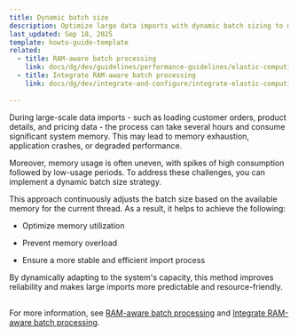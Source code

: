 ```yaml
---
title: Dynamic batch size
description: Optimize large data imports with dynamic batch sizing to manage memory efficiently, prevent overload, and ensure stable, reliable processing during high-volume operations.
last_updated: Sep 18, 2025
template: howto-guide-template
related:
  - title: RAM-aware batch processing
    link: docs/dg/dev/guidelines/performance-guidelines/elastic-computing/ram-aware-batch-processing
  - title: Integrate RAM-aware batch processing
    link: docs/dg/dev/integrate-and-configure/integrate-elastic-computing.html#integrate-ram-aware-batch-processing
    
---
```


During large-scale data imports - such as loading customer orders, product details, and pricing data - the process can take several hours and consume significant system memory. This may lead to memory exhaustion, application crashes, or degraded performance.

Moreover, memory usage is often uneven, with spikes of high consumption followed by low-usage periods. To address these challenges, you can implement a dynamic batch size strategy.

This approach continuously adjusts the batch size based on the available memory for the current thread. As a result, it helps to achieve the following:

- Optimize memory utilization

- Prevent memory overload

- Ensure a more stable and efficient import process

By dynamically adapting to the system's capacity, this method improves reliability and makes large imports more predictable and resource-friendly.

<!-- draw.io diagram -->
<div class="mxgraph" style="max-width:100%;border:1px solid transparent;" data-mxgraph="{&quot;highlight&quot;:&quot;#0000ff&quot;,&quot;nav&quot;:true,&quot;resize&quot;:true,&quot;dark-mode&quot;:&quot;auto&quot;,&quot;toolbar&quot;:&quot;zoom layers tags lightbox&quot;,&quot;edit&quot;:&quot;_blank&quot;,&quot;xml&quot;:&quot;&lt;mxfile host=\&quot;ac.draw.io\&quot; agent=\&quot;Mozilla/5.0 (Macintosh; Intel Mac OS X 10_15_7) AppleWebKit/537.36 (KHTML, like Gecko) Chrome/140.0.0.0 Safari/537.36\&quot; version=\&quot;28.2.3\&quot;&gt;\n  &lt;diagram id=\&quot;sOfpHPnipTytGIVyCLze\&quot; name=\&quot;Page-1\&quot;&gt;\n    &lt;mxGraphModel dx=\&quot;412\&quot; dy=\&quot;-3492\&quot; grid=\&quot;1\&quot; gridSize=\&quot;10\&quot; guides=\&quot;1\&quot; tooltips=\&quot;1\&quot; connect=\&quot;1\&quot; arrows=\&quot;1\&quot; fold=\&quot;1\&quot; page=\&quot;1\&quot; pageScale=\&quot;1\&quot; pageWidth=\&quot;827\&quot; pageHeight=\&quot;1169\&quot; math=\&quot;0\&quot; shadow=\&quot;0\&quot;&gt;\n      &lt;root&gt;\n        &lt;mxCell id=\&quot;0\&quot; /&gt;\n        &lt;mxCell id=\&quot;1\&quot; parent=\&quot;0\&quot; /&gt;\n        &lt;mxCell id=\&quot;QaQ2qSR3QIp7UgtG7mTb-18\&quot; value=\&quot;\&quot; style=\&quot;group\&quot; parent=\&quot;1\&quot; vertex=\&quot;1\&quot; connectable=\&quot;0\&quot;&gt;\n          &lt;mxGeometry x=\&quot;1668\&quot; y=\&quot;4840\&quot; width=\&quot;805\&quot; height=\&quot;350\&quot; as=\&quot;geometry\&quot; /&gt;\n        &lt;/mxCell&gt;\n        &lt;mxCell id=\&quot;QaQ2qSR3QIp7UgtG7mTb-1\&quot; value=\&quot;\&quot; style=\&quot;rounded=0;whiteSpace=wrap;html=1;strokeColor=#33CCA6;\&quot; parent=\&quot;QaQ2qSR3QIp7UgtG7mTb-18\&quot; vertex=\&quot;1\&quot;&gt;\n          &lt;mxGeometry width=\&quot;804.9999999999999\&quot; height=\&quot;349.99999999999994\&quot; as=\&quot;geometry\&quot; /&gt;\n        &lt;/mxCell&gt;\n        &lt;mxCell id=\&quot;QaQ2qSR3QIp7UgtG7mTb-3\&quot; value=\&quot;&amp;lt;font style=&amp;quot;font-size: 11px;&amp;quot;&amp;gt;Data Write&amp;lt;br&amp;gt;&amp;lt;/font&amp;gt;&amp;lt;font style=&amp;quot;font-size: 10px;&amp;quot;&amp;gt;Based on Available Memory&amp;lt;/font&amp;gt;\&quot; style=\&quot;rounded=0;whiteSpace=wrap;html=1;fillColor=#33CCA6;strokeColor=none;\&quot; parent=\&quot;QaQ2qSR3QIp7UgtG7mTb-18\&quot; vertex=\&quot;1\&quot;&gt;\n          &lt;mxGeometry x=\&quot;425.83333333333326\&quot; y=\&quot;244.99999999999997\&quot; width=\&quot;206.51166666666663\&quot; height=\&quot;58.33333333333332\&quot; as=\&quot;geometry\&quot; /&gt;\n        &lt;/mxCell&gt;\n        &lt;mxCell id=\&quot;QaQ2qSR3QIp7UgtG7mTb-4\&quot; style=\&quot;edgeStyle=orthogonalEdgeStyle;rounded=0;orthogonalLoop=1;jettySize=auto;html=1;entryX=0;entryY=0.5;entryDx=0;entryDy=0;endArrow=classicThin;endFill=1;exitX=0.992;exitY=0.38;exitDx=0;exitDy=0;exitPerimeter=0;\&quot; parent=\&quot;QaQ2qSR3QIp7UgtG7mTb-18\&quot; source=\&quot;QaQ2qSR3QIp7UgtG7mTb-9\&quot; target=\&quot;QaQ2qSR3QIp7UgtG7mTb-3\&quot; edge=\&quot;1\&quot;&gt;\n          &lt;mxGeometry relative=\&quot;1\&quot; as=\&quot;geometry\&quot;&gt;\n            &lt;mxPoint x=\&quot;408.6833333333335\&quot; y=\&quot;274.16666666666663\&quot; as=\&quot;sourcePoint\&quot; /&gt;\n          &lt;/mxGeometry&gt;\n        &lt;/mxCell&gt;\n        &lt;mxCell id=\&quot;QaQ2qSR3QIp7UgtG7mTb-5\&quot; value=\&quot;&amp;lt;font size=&amp;quot;1&amp;quot; face=&amp;quot;Courier New&amp;quot;&amp;gt;&amp;lt;b style=&amp;quot;font-size: 12px;&amp;quot;&amp;gt;MemoryAllocatedElasticBatch&amp;lt;/b&amp;gt;&amp;lt;/font&amp;gt;\&quot; style=\&quot;rounded=0;whiteSpace=wrap;html=1;fillColor=#dae8fc;strokeColor=#6c8ebf;\&quot; parent=\&quot;QaQ2qSR3QIp7UgtG7mTb-18\&quot; vertex=\&quot;1\&quot;&gt;\n          &lt;mxGeometry x=\&quot;140\&quot; y=\&quot;140\&quot; width=\&quot;256.66666666666663\&quot; height=\&quot;46.53833333333333\&quot; as=\&quot;geometry\&quot; /&gt;\n        &lt;/mxCell&gt;\n        &lt;mxCell id=\&quot;QaQ2qSR3QIp7UgtG7mTb-6\&quot; value=\&quot;\&quot; style=\&quot;group\&quot; parent=\&quot;QaQ2qSR3QIp7UgtG7mTb-18\&quot; connectable=\&quot;0\&quot; vertex=\&quot;1\&quot;&gt;\n          &lt;mxGeometry x=\&quot;220.1033333333334\&quot; y=\&quot;246.6449999999998\&quot; width=\&quot;99.02666666666664\&quot; height=\&quot;59.709999999999994\&quot; as=\&quot;geometry\&quot; /&gt;\n        &lt;/mxCell&gt;\n        &lt;mxCell id=\&quot;QaQ2qSR3QIp7UgtG7mTb-7\&quot; value=\&quot;\&quot; style=\&quot;shape=document;whiteSpace=wrap;html=1;boundedLbl=1;fillColor=#dae8fc;strokeColor=#6c8ebf;\&quot; parent=\&quot;QaQ2qSR3QIp7UgtG7mTb-6\&quot; vertex=\&quot;1\&quot;&gt;\n          &lt;mxGeometry width=\&quot;90.4353120243531\&quot; height=\&quot;51.71935902988312\&quot; as=\&quot;geometry\&quot; /&gt;\n        &lt;/mxCell&gt;\n        &lt;mxCell id=\&quot;QaQ2qSR3QIp7UgtG7mTb-8\&quot; value=\&quot;\&quot; style=\&quot;shape=document;whiteSpace=wrap;html=1;boundedLbl=1;fillColor=#dae8fc;strokeColor=#6c8ebf;\&quot; parent=\&quot;QaQ2qSR3QIp7UgtG7mTb-6\&quot; vertex=\&quot;1\&quot;&gt;\n          &lt;mxGeometry x=\&quot;4.069589041095872\&quot; y=\&quot;4.111689042875643\&quot; width=\&quot;90.4353120243531\&quot; height=\&quot;51.71935902988312\&quot; as=\&quot;geometry\&quot; /&gt;\n        &lt;/mxCell&gt;\n        &lt;mxCell id=\&quot;QaQ2qSR3QIp7UgtG7mTb-9\&quot; value=\&quot;&amp;lt;font style=&amp;quot;font-size: 9px;&amp;quot;&amp;gt;Steps Broker&amp;lt;/font&amp;gt;\&quot; style=\&quot;shape=document;whiteSpace=wrap;html=1;boundedLbl=1;fillColor=#dae8fc;strokeColor=#6c8ebf;\&quot; parent=\&quot;QaQ2qSR3QIp7UgtG7mTb-6\&quot; vertex=\&quot;1\&quot;&gt;\n          &lt;mxGeometry x=\&quot;8.59135464231353\&quot; y=\&quot;7.9906409701168775\&quot; width=\&quot;90.4353120243531\&quot; height=\&quot;51.71935902988312\&quot; as=\&quot;geometry\&quot; /&gt;\n        &lt;/mxCell&gt;\n        &lt;mxCell id=\&quot;QaQ2qSR3QIp7UgtG7mTb-2\&quot; style=\&quot;edgeStyle=orthogonalEdgeStyle;rounded=0;orthogonalLoop=1;jettySize=auto;html=1;endArrow=classicThin;endFill=1;startArrow=classicThin;startFill=1;dashed=1;entryX=0.541;entryY=0.003;entryDx=0;entryDy=0;entryPerimeter=0;exitX=0.5;exitY=1;exitDx=0;exitDy=0;\&quot; parent=\&quot;QaQ2qSR3QIp7UgtG7mTb-18\&quot; source=\&quot;QaQ2qSR3QIp7UgtG7mTb-5\&quot; target=\&quot;QaQ2qSR3QIp7UgtG7mTb-7\&quot; edge=\&quot;1\&quot;&gt;\n          &lt;mxGeometry relative=\&quot;1\&quot; as=\&quot;geometry\&quot;&gt;\n            &lt;mxPoint x=\&quot;269.12365591397776\&quot; y=\&quot;198.2049999999993\&quot; as=\&quot;sourcePoint\&quot; /&gt;\n            &lt;mxPoint x=\&quot;269.5\&quot; y=\&quot;244.99999999999997\&quot; as=\&quot;targetPoint\&quot; /&gt;\n          &lt;/mxGeometry&gt;\n        &lt;/mxCell&gt;\n        &lt;mxCell id=\&quot;QaQ2qSR3QIp7UgtG7mTb-10\&quot; style=\&quot;edgeStyle=orthogonalEdgeStyle;rounded=0;orthogonalLoop=1;jettySize=auto;html=1;\&quot; parent=\&quot;QaQ2qSR3QIp7UgtG7mTb-18\&quot; source=\&quot;QaQ2qSR3QIp7UgtG7mTb-11\&quot; edge=\&quot;1\&quot;&gt;\n          &lt;mxGeometry relative=\&quot;1\&quot; as=\&quot;geometry\&quot;&gt;\n            &lt;mxPoint x=\&quot;220.49999999999997\&quot; y=\&quot;274.16666666666663\&quot; as=\&quot;targetPoint\&quot; /&gt;\n          &lt;/mxGeometry&gt;\n        &lt;/mxCell&gt;\n        &lt;mxCell id=\&quot;QaQ2qSR3QIp7UgtG7mTb-11\&quot; value=\&quot;&amp;lt;font style=&amp;quot;font-size: 8px;&amp;quot;&amp;gt;Queue Data Reader&amp;lt;/font&amp;gt;\&quot; style=\&quot;rounded=0;whiteSpace=wrap;html=1;fontSize=8;fillColor=#33CCA6;strokeColor=none;fontColor=#000000;\&quot; parent=\&quot;QaQ2qSR3QIp7UgtG7mTb-18\&quot; vertex=\&quot;1\&quot;&gt;\n          &lt;mxGeometry x=\&quot;16.356666666666644\&quot; y=\&quot;250.8333333333333\&quot; width=\&quot;128.33333333333331\&quot; height=\&quot;46.66666666666666\&quot; as=\&quot;geometry\&quot; /&gt;\n        &lt;/mxCell&gt;\n        &lt;mxCell id=\&quot;QaQ2qSR3QIp7UgtG7mTb-12\&quot; value=\&quot;&amp;lt;font face=&amp;quot;Courier New&amp;quot;&amp;gt;&amp;lt;b&amp;gt;BulkWriteGradualityFactor&amp;lt;br&amp;gt;&amp;lt;/b&amp;gt;&amp;lt;/font&amp;gt;&amp;lt;font style=&amp;quot;font-size: 10px;&amp;quot;&amp;gt;Estimate an Upper-Limit of Memory&amp;lt;/font&amp;gt;&amp;lt;font style=&amp;quot;border-color: var(--border-color);&amp;quot; face=&amp;quot;Courier New&amp;quot;&amp;gt;&amp;lt;b style=&amp;quot;border-color: var(--border-color);&amp;quot;&amp;gt;&amp;lt;br style=&amp;quot;border-color: var(--border-color);&amp;quot;&amp;gt;&amp;lt;/b&amp;gt;&amp;lt;/font&amp;gt;\&quot; style=\&quot;rounded=0;whiteSpace=wrap;html=1;fillColor=#d5e8d4;strokeColor=#82b366;\&quot; parent=\&quot;QaQ2qSR3QIp7UgtG7mTb-18\&quot; vertex=\&quot;1\&quot;&gt;\n          &lt;mxGeometry x=\&quot;447.5333333333332\&quot; y=\&quot;23.33333333333333\&quot; width=\&quot;287.46666666666664\&quot; height=\&quot;46.66666666666666\&quot; as=\&quot;geometry\&quot; /&gt;\n        &lt;/mxCell&gt;\n        &lt;mxCell id=\&quot;QaQ2qSR3QIp7UgtG7mTb-13\&quot; style=\&quot;edgeStyle=orthogonalEdgeStyle;rounded=0;orthogonalLoop=1;jettySize=auto;html=1;entryX=0.75;entryY=0;entryDx=0;entryDy=0;dashed=1;endArrow=classicThin;endFill=1;\&quot; parent=\&quot;QaQ2qSR3QIp7UgtG7mTb-18\&quot; source=\&quot;QaQ2qSR3QIp7UgtG7mTb-14\&quot; target=\&quot;QaQ2qSR3QIp7UgtG7mTb-5\&quot; edge=\&quot;1\&quot;&gt;\n          &lt;mxGeometry relative=\&quot;1\&quot; as=\&quot;geometry\&quot; /&gt;\n        &lt;/mxCell&gt;\n        &lt;mxCell id=\&quot;QaQ2qSR3QIp7UgtG7mTb-14\&quot; value=\&quot;&amp;lt;font style=&amp;quot;font-weight: bold;&amp;quot; face=&amp;quot;Courier New&amp;quot;&amp;gt;BulkWriteMemoryThresholdPercent&amp;lt;br&amp;gt;&amp;lt;/font&amp;gt;&amp;lt;font style=&amp;quot;border-color: var(--border-color); font-size: 10px;&amp;quot; face=&amp;quot;Helvetica&amp;quot;&amp;gt;Define a Margin PHP Memory&amp;lt;/font&amp;gt;\&quot; style=\&quot;rounded=0;whiteSpace=wrap;html=1;fillColor=#d5e8d4;strokeColor=#82b366;\&quot; parent=\&quot;QaQ2qSR3QIp7UgtG7mTb-18\&quot; vertex=\&quot;1\&quot;&gt;\n          &lt;mxGeometry x=\&quot;446.8216666666664\&quot; y=\&quot;81.7949999999996\&quot; width=\&quot;288.1783333333333\&quot; height=\&quot;46.53833333333333\&quot; as=\&quot;geometry\&quot; /&gt;\n        &lt;/mxCell&gt;\n        &lt;mxCell id=\&quot;QaQ2qSR3QIp7UgtG7mTb-15\&quot; style=\&quot;edgeStyle=orthogonalEdgeStyle;rounded=0;orthogonalLoop=1;jettySize=auto;html=1;entryX=0.636;entryY=0;entryDx=0;entryDy=0;entryPerimeter=0;dashed=1;endArrow=classicThin;endFill=1;\&quot; parent=\&quot;QaQ2qSR3QIp7UgtG7mTb-18\&quot; source=\&quot;QaQ2qSR3QIp7UgtG7mTb-12\&quot; target=\&quot;QaQ2qSR3QIp7UgtG7mTb-5\&quot; edge=\&quot;1\&quot;&gt;\n          &lt;mxGeometry relative=\&quot;1\&quot; as=\&quot;geometry\&quot; /&gt;\n        &lt;/mxCell&gt;\n        &lt;mxCell id=\&quot;QaQ2qSR3QIp7UgtG7mTb-16\&quot; value=\&quot;&amp;lt;font style=&amp;quot;font-size: 10px;&amp;quot;&amp;gt;&amp;lt;br&amp;gt;&amp;lt;font style=&amp;quot;font-size: 10px;&amp;quot;&amp;gt;Database&amp;lt;/font&amp;gt;&amp;lt;/font&amp;gt;\&quot; style=\&quot;strokeWidth=2;html=1;shape=mxgraph.flowchart.database;whiteSpace=wrap;fillColor=#33CCA6;strokeColor=#FFFFFF;fontColor=#000000;\&quot; parent=\&quot;QaQ2qSR3QIp7UgtG7mTb-18\&quot; vertex=\&quot;1\&quot;&gt;\n          &lt;mxGeometry x=\&quot;699.0023773805198\&quot; y=\&quot;226.89606175997503\&quot; width=\&quot;74.48249035049413\&quot; height=\&quot;94.5351927643879\&quot; as=\&quot;geometry\&quot; /&gt;\n        &lt;/mxCell&gt;\n        &lt;mxCell id=\&quot;QaQ2qSR3QIp7UgtG7mTb-17\&quot; style=\&quot;edgeStyle=orthogonalEdgeStyle;rounded=0;orthogonalLoop=1;jettySize=auto;html=1;endArrow=classicThin;endFill=1;\&quot; parent=\&quot;QaQ2qSR3QIp7UgtG7mTb-18\&quot; source=\&quot;QaQ2qSR3QIp7UgtG7mTb-3\&quot; target=\&quot;QaQ2qSR3QIp7UgtG7mTb-16\&quot; edge=\&quot;1\&quot;&gt;\n          &lt;mxGeometry relative=\&quot;1\&quot; as=\&quot;geometry\&quot; /&gt;\n        &lt;/mxCell&gt;\n      &lt;/root&gt;\n    &lt;/mxGraphModel&gt;\n  &lt;/diagram&gt;\n&lt;/mxfile&gt;\n&quot;}"></div>
<script type="text/javascript" src="https://viewer.diagrams.net/js/viewer-static.min.js"></script>


For more information, see [RAM-aware batch processing](/docs/dg/dev/guidelines/performance-guidelines/elastic-computing/ram-aware-batch-processing) and [Integrate RAM-aware batch processing](/docs/dg/dev/integrate-and-configure/integrate-elastic-computing.html#integrate-ram-aware-batch-processing).



